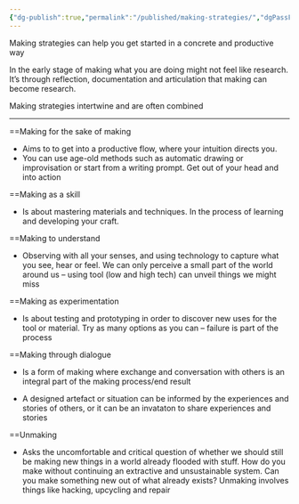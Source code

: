 ```yaml
---
{"dg-publish":true,"permalink":"/published/making-strategies/","dgPassFrontmatter":true,"noteIcon":""}
---
```


Making strategies can help you get started in a concrete and productive way 

In the early stage of making what you are doing might not feel like research. It’s through reflection, documentation and articulation that making can become research. 

Making strategies intertwine and are often combined

---
==Making for the sake of making 

- Aims to to get into a productive flow, where your intuition directs you. 
- You can use age-old methods such as automatic drawing or improvisation or start from a writing prompt. Get out of your head and into action  

==Making as a skill 

- Is about mastering materials and techniques. In the process of learning and developing your craft. 
    
==Making to understand  

- Observing with all your senses, and using technology to capture what you see, hear or feel. We can only perceive a small part of the world around us – using tool (low and high tech) can unveil things we might miss  

==Making as experimentation 

- Is about testing and prototyping in order to discover new uses for the tool or material. Try as many options as you can – failure is part of the process 

==Making through dialogue 

- Is a form of making where exchange and conversation with others is an integral part of the making process/end result  

- A designed artefact or situation can be informed by the experiences and stories of others, or it can be an invataton to share experiences and stories  

==Unmaking 

- Asks the uncomfortable and critical question of whether we should still be making new things in a world already flooded with stuff. How do you make without continuing an extractive and unsustainable system. Can you make something new out of what already exists? Unmaking involves things like hacking, upcycling and repair